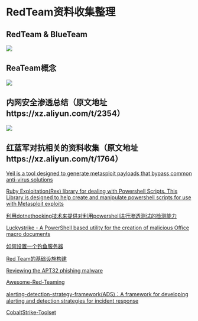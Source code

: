 # RedTeam资料收集整理




## RedTeam & BlueTeam
![](https://github.com/jeansgit/RedTeam/blob/master/%E7%BA%A2%E8%93%9D%E5%AF%B9%E6%8A%97%E8%B5%84%E6%96%99%E5%88%86%E4%BA%AB/redteam.jpg)

## ReaTeam概念
![](https://github.com/jeansgit/RedTeam/blob/master/%E7%BA%A2%E8%93%9D%E5%AF%B9%E6%8A%97%E8%B5%84%E6%96%99%E5%88%86%E4%BA%AB/RED_TEAM.png)


## 内网安全渗透总结（原文地址https://xz.aliyun.com/t/2354）
![](https://github.com/jeansgit/RedTeam/blob/master/%E5%86%85%E7%BD%91%E5%AE%89%E5%85%A8/%E5%86%85%E7%BD%91%E5%AE%89%E5%85%A8%E6%B8%97%E9%80%8F%E6%80%BB%E7%BB%93.png)


## 红蓝军对抗相关的资料收集（原文地址https://xz.aliyun.com/t/1764）

[Veil is a tool designed to generate metasploit payloads that bypass common anti-virus solutions](https://github.com/Veil-Framework/Veil)

[Ruby Exploitation(Rex) library for dealing with Powershell Scripts. This Library is designed to help create and manipulate powershell scripts for use with Metasploit exploits](https://github.com/rapid7/rex-powershell)

[利用dotnethooking技术来提供对利用powershell进行渗透测试的检测能力](https://github.com/tandasat/DotNetHooking/blob/master/Slides/CodeBlue_1110.pdf)

[Luckystrike - A PowerShell based utility for the creation of malicious Office macro documents](http://www.kitploit.com/2017/09/luckystrike-powershell-based-utility.html?m=1)

[如何设置一个钓鱼服务器](https://github.com/n0pe-sled/Postfix-Server-Setup)

[Red Team的基础设施构建](https://posts.specterops.io/designing-effective-covert-red-team-attack-infrastructure-767d4289af43)

[Reviewing the APT32 phishing malware](https://blog.xpnsec.com/apt32-phishing-malware/)

[Awesome-Red-Teaming](https://github.com/yeyintminthuhtut/Awesome-Red-Teaming)

[alerting-detection-strategy-framework(ADS)：A framework for developing alerting and detection strategies for incident response](https://github.com/palantir/alerting-detection-strategy-framework)

[CobaltStrike-Toolset](https://github.com/360-A-Team/CobaltStrike-Toolset)

